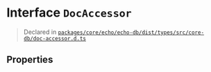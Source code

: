 # Interface `DocAccessor`
> Declared in [`packages/core/echo/echo-db/dist/types/src/core-db/doc-accessor.d.ts`]()


## Properties

    